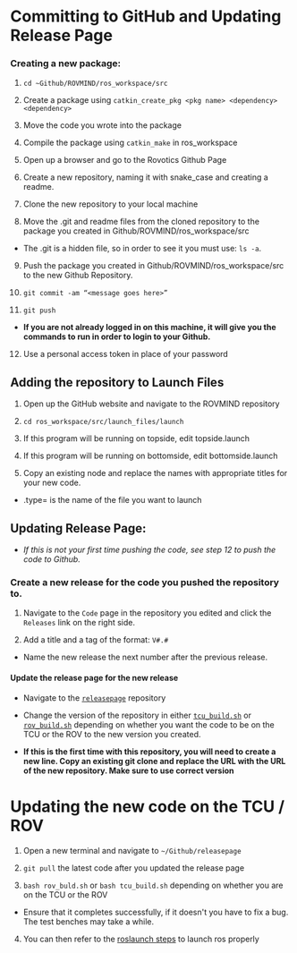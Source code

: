 # Committing to GitHub and Updating Release Page

### Creating a new package:
 
1. `cd ~Github/ROVMIND/ros_workspace/src`
 
2. Create a package using `catkin_create_pkg <pkg name> <dependency> <dependency>`
 
3. Move the code you wrote into the package

4. Compile the package using `catkin_make` in ros_workspace

5. Open up a browser and go to the Rovotics Github Page

6. Create a new repository, naming it with snake_case and creating a readme.

7. Clone the new repository to your local machine

8. Move the .git and readme files from the cloned repository to the package you created in Github/ROVMIND/ros_workspace/src

  - The .git is a hidden file, so in order to see it you must use: `ls -a`.

9. Push the package you created in Github/ROVMIND/ros_workspace/src to the new Github Repository.

10. `git commit -am “<message goes here>”`

11. `git push`

- **If you are not already logged in on this machine, it will give you the commands to run in order to login to your Github.**

12. Use a personal access token in place of your password

## Adding the repository to Launch Files

1. Open up the GitHub website and navigate to the ROVMIND repository

2. `cd ros_workspace/src/launch_files/launch`

3. If this program will be running on topside, edit topside.launch

4. If this program will be running on bottomside, edit bottomside.launch

5. Copy an existing node and replace the names with appropriate titles for your new code.

- .type= is the name of the file you want to launch

## Updating Release Page:

- *If this is not your first time pushing the code, see step 12 to push the code to Github.*

### Create a new release for the code you pushed the repository to.

1. Navigate to the `Code` page in the repository you edited and click the `Releases` link on the right side.

2. Add a title and a tag of the format: `V#.#`

- Name the new release the next number after the previous release.

#### Update the release page for the new release

- Navigate to the [`releasepage`](https://github.com/jhsrobo/releasepage) repository

- Change the version of the repository in either [`tcu_build.sh`](https://github.com/JHSRobo/releasepage/blob/master/tcu_build.sh) or [`rov_build.sh`](https://github.com/JHSRobo/releasepage/blob/master/rov_build.sh) depending on whether you want the code to be on the TCU or the ROV to the new version you created.

- **If this is the first time with this repository, you will need to create a new line. Copy an existing git clone and replace the URL with the URL of the new repository. Make sure to use correct version**
   
# Updating the new code on the TCU / ROV

1. Open a new terminal and navigate to `~/Github/releasepage`

2. `git pull` the latest code after you updated the release page

3. `bash rov_buld.sh` or `bash tcu_build.sh` depending on whether you are on the TCU or the ROV

- Ensure that it completes successfully, if it doesn't you have to fix a bug. The test benches may take a while.

4. You can then refer to the [roslaunch steps](https://github.com/JHSRobo/documentation/blob/main/ros_startup.md) to launch ros properly
